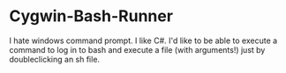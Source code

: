 Cygwin-Bash-Runner
==================

I hate windows command prompt. I like C#. I'd like to be able to execute a command to log in to bash and execute a file (with arguments!) just by doubleclicking an sh file.
